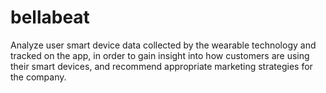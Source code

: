 # bellabeat
Analyze user smart device data collected by the wearable technology and tracked on the app, in order to gain insight into how customers are using their smart devices, and recommend appropriate marketing strategies for the company.

